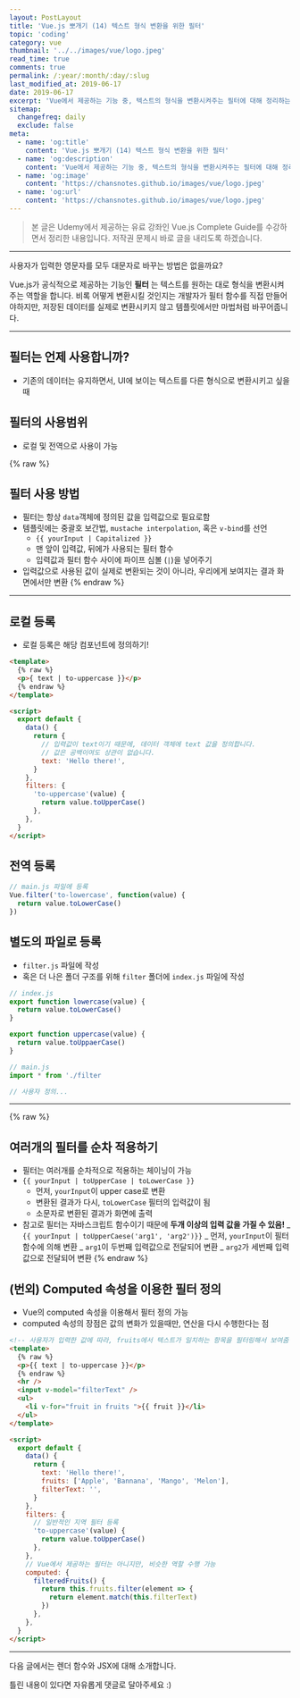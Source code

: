 ```yaml
---
layout: PostLayout
title: 'Vue.js 뽀개기 (14) 텍스트 형식 변환을 위한 필터'
topic: 'coding'
category: vue
thumbnail: '../../images/vue/logo.jpeg'
read_time: true
comments: true
permalink: /:year/:month/:day/:slug
last_modified_at: 2019-06-17
date: 2019-06-17
excerpt: 'Vue에서 제공하는 기능 중, 텍스트의 형식을 변환시켜주는 필터에 대해 정리하는 글입니다.'
sitemap:
  changefreq: daily
  exclude: false
meta:
  - name: 'og:title'
    content: 'Vue.js 뽀개기 (14) 텍스트 형식 변환을 위한 필터'
  - name: 'og:description'
    content: 'Vue에서 제공하는 기능 중, 텍스트의 형식을 변환시켜주는 필터에 대해 정리하는 글입니다.'
  - name: 'og:image'
    content: 'https://chansnotes.github.io/images/vue/logo.jpeg'
  - name: 'og:url'
    content: 'https://chansnotes.github.io/images/vue/logo.jpeg'
---
```


> 본 글은 Udemy에서 제공하는 유료 강좌인 Vue.js Complete Guide를 수강하면서 정리한 내용입니다. 저작권 문제시 바로 글을 내리도록 하겠습니다.

---

사용자가 입력한 영문자를 모두 대문자로 바꾸는 방법은 없을까요?

Vue.js가 공식적으로 제공하는 기능인 **필터** 는 텍스트를 원하는 대로 형식을 변환시켜주는 역할을 합니다. 비록 어떻게 변환시킬 것인지는 개발자가 필터 함수를 직접 만들어야하지만, 저장된 데이터를 실제로 변환시키지 않고 템플릿에서만 마법처럼 바꾸어줍니다.

---

## 필터는 언제 사용합니까?

- 기존의 데이터는 유지하면서, UI에 보이는 텍스트를 다른 형식으로 변환시키고 싶을때

## 필터의 사용범위

- 로컬 및 전역으로 사용이 가능

{% raw %}

## 필터 사용 방법

- 필터는 항상 `data`객체에 정의된 값을 입력값으로 필요로함
- 템플릿에는 중괄호 보간법, `mustache interpolation`, 혹은 `v-bind`를 선언
  - `{{ yourInput | Capitalized }}`
  - 맨 앞이 입력값, 뒤에가 사용되는 필터 함수
  - 입력값과 필터 함수 사이에 파이프 심볼 (`|`)을 넣어주기
- 입력값으로 사용된 값이 실제로 변환되는 것이 아니라, 우리에게 보여지는 결과 화면에서만 변환
  {% endraw %}

---

## 로컬 등록

- 로컬 등록은 해당 컴포넌트에 정의하기!

```html
<template>
  {% raw %}
  <p>{ text | to-uppercase }}</p>
  {% endraw %}
</template>

<script>
  export default {
    data() {
      return {
        // 입력값이 text이기 때문에, 데이터 객체에 text 값을 정의합니다.
        // 값은 공백이여도 상관이 없습니다.
        text: 'Hello there!',
      }
    },
    filters: {
      'to-uppercase'(value) {
        return value.toUpperCase()
      },
    },
  }
</script>
```

## 전역 등록

```js
// main.js 파일에 등록
Vue.filter('to-lowercase', function(value) {
  return value.toLowerCase()
})
```

## 별도의 파일로 등록

- `filter.js` 파일에 작성
- 혹은 더 나은 폴더 구조를 위해 `filter` 폴더에 `index.js` 파일에 작성

```js
// index.js
export function lowercase(value) {
  return value.toLowerCase()
}

export function uppercase(value) {
  return value.toUppaerCase()
}
```

```js
// main.js
import * from './filter

// 사용자 정의...

```

---

{% raw %}

## 여러개의 필터를 순차 적용하기

- 필터는 여러개를 순차적으로 적용하는 체이닝이 가능
- `{{ yourInput | toUpperCase | toLowerCase }}`
  - 먼저, `yourInput`이 upper case로 변환
  - 변환된 결과가 다시, `toLowerCase` 필터의 입력값이 됨
  - 소문자로 변환된 결과가 화면에 출력
- 참고로 필터는 자바스크립트 함수이기 때문에 **두개 이상의 입력 값을 가질 수 있음!**
  _ `{{ yourInput | toUpperCaese('arg1', 'arg2')}}`
  _ 먼저, `yourInput`이 필터 함수에 의해 변환
  _ `arg1`이 두번째 입력값으로 전달되어 변환
  _ `arg2`가 세번째 입력값으로 전달되어 변환
  {% endraw %}

## (번외) Computed 속성을 이용한 필터 정의

- Vue의 computed 속성을 이용해서 필터 정의 가능
- computed 속성의 장점은 값의 변화가 있을때만, 연산을 다시 수행한다는 점

```html
<!-- 사용자가 입력한 값에 따라, fruits에서 텍스트가 일치하는 항목을 필터링해서 보여줌 -->
<template>
  {% raw %}
  <p>{{ text | to-uppercase }}</p>
  {% endraw %}
  <hr />
  <input v-model="filterText" />
  <ul>
    <li v-for="fruit in fruits ">{{ fruit }}</li>
  </ul>
</template>

<script>
  export default {
    data() {
      return {
        text: 'Hello there!',
        fruits: ['Apple', 'Bannana', 'Mango', 'Melon'],
        filterText: '',
      }
    },
    filters: {
      // 일반적인 지역 필터 등록
      'to-uppercase'(value) {
        return value.toUpperCase()
      },
    },
    // Vue에서 제공하는 필터는 아니지만, 비슷한 역할 수행 가능
    computed: {
      filteredFruits() {
        return this.fruits.filter(element => {
          return element.match(this.filterText)
        })
      },
    },
  }
</script>
```

---

다음 글에서는 렌더 함수와 JSX에 대해 소개합니다.

틀린 내용이 있다면 자유롭게 댓글로 달아주세요 :)
